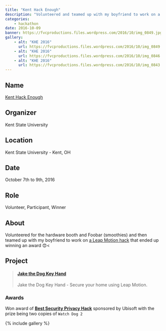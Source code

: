 ```yaml
---
title: "Kent Hack Enough"
description: "Volunteered and teamed up with my boyfriend to work on a Leap Motion hack that won an award"
categories:
    - hackathon
date: 2016-10-09
banner: https://fvcproductions.files.wordpress.com/2016/10/img_0849.jpg
gallery:
    - alt: "KHE 2016"
      url: https://fvcproductions.files.wordpress.com/2016/10/img_0849.jpg
    - alt: "KHE 2016"
      url: https://fvcproductions.files.wordpress.com/2016/10/img_0846.jpg
    - alt: "KHE 2016"
      url: https://fvcproductions.files.wordpress.com/2016/10/img_0843.jpg
---
```


## Name

<a title="Kent Hack Enough" href="https://2016.khe.io" target="_blank" rel="noopener">Kent Hack Enough</a>

## Organizer

Kent State University

## Location

Kent State University - Kent, OH

## Date

October 7th to 9th, 2016

## Role

Volunteer, Participant, Winner

## About

Volunteered for the hardware booth and Foobar (smoothies) and then teamed up with my boyfriend to work on [a Leap Motion hack](https://devpost.com/software/jake-the-dog-key-hand-security-corp-whdm9v) that ended up winning an award 😍<

## Project

<blockquote class="embedly-card"><h4><a href="https://devpost.com/software/jake-the-dog-key-hand-security-corp-whdm9v">Jake the Dog Key Hand</a></h4><p>Jake the Dog Key Hand - Secure your home using Leap Motion.</p></blockquote>

### Awards

Won award of <strong>[Best Security Privacy Hack](https://devpost.com/software/jake-the-dog-key-hand-security-corp-whdm9v)</strong> sponsored by Ubisoft with the prize being two copies of <code>Watch Dog 2</code>

{% include gallery %}
